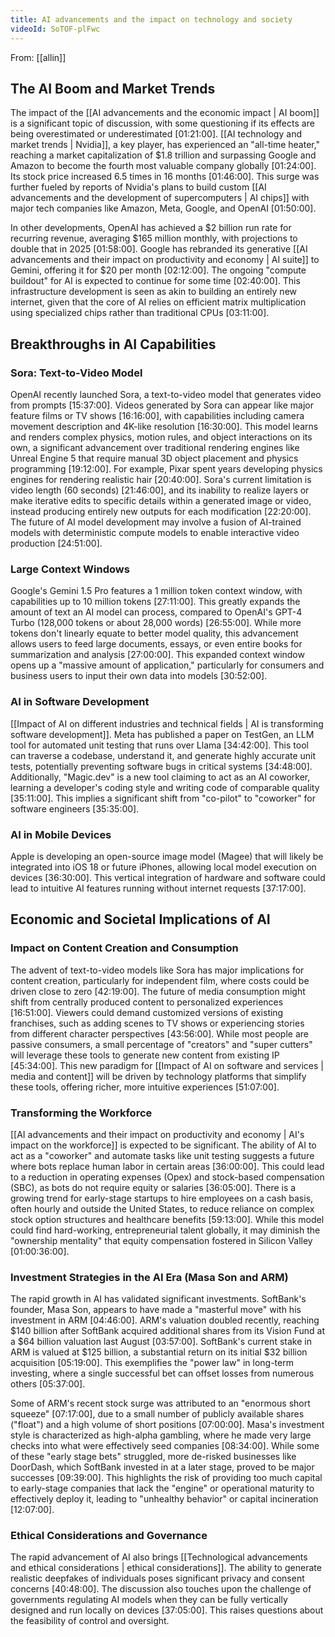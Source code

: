 ```yaml
---
title: AI advancements and the impact on technology and society
videoId: SoTOF-plFwc
---
```


From: [[allin]] <br/> 

## The AI Boom and Market Trends

The impact of the [[AI advancements and the economic impact | AI boom]] is a significant topic of discussion, with some questioning if its effects are being overestimated or underestimated <a class="yt-timestamp" data-t="01:21:00">[01:21:00]</a>. [[AI technology and market trends | Nvidia]], a key player, has experienced an "all-time heater," reaching a market capitalization of $1.8 trillion and surpassing Google and Amazon to become the fourth most valuable company globally <a class="yt-timestamp" data-t="01:24:00">[01:24:00]</a>. Its stock price increased 6.5 times in 16 months <a class="yt-timestamp" data-t="01:46:00">[01:46:00]</a>. This surge was further fueled by reports of Nvidia's plans to build custom [[AI advancements and the development of supercomputers | AI chips]] with major tech companies like Amazon, Meta, Google, and OpenAI <a class="yt-timestamp" data-t="01:50:00">[01:50:00]</a>.

In other developments, OpenAI has achieved a $2 billion run rate for recurring revenue, averaging $165 million monthly, with projections to double that in 2025 <a class="yt-timestamp" data-t="01:58:00">[01:58:00]</a>. Google has rebranded its generative [[AI advancements and their impact on productivity and economy | AI suite]] to Gemini, offering it for $20 per month <a class="yt-timestamp" data-t="02:12:00">[02:12:00]</a>. The ongoing "compute buildout" for AI is expected to continue for some time <a class="yt-timestamp" data-t="02:40:00">[02:40:00]</a>. This infrastructure development is seen as akin to building an entirely new internet, given that the core of AI relies on efficient matrix multiplication using specialized chips rather than traditional CPUs <a class="yt-timestamp" data-t="03:11:00">[03:11:00]</a>.

## Breakthroughs in AI Capabilities

### Sora: Text-to-Video Model
OpenAI recently launched Sora, a text-to-video model that generates video from prompts <a class="yt-timestamp" data-t="15:37:00">[15:37:00]</a>. Videos generated by Sora can appear like major feature films or TV shows <a class="yt-timestamp" data-t="16:16:00">[16:16:00]</a>, with capabilities including camera movement description and 4K-like resolution <a class="yt-timestamp" data-t="16:30:00">[16:30:00]</a>. This model learns and renders complex physics, motion rules, and object interactions on its own, a significant advancement over traditional rendering engines like Unreal Engine 5 that require manual 3D object placement and physics programming <a class="yt-timestamp" data-t="19:12:00">[19:12:00]</a>. For example, Pixar spent years developing physics engines for rendering realistic hair <a class="yt-timestamp" data-t="20:40:00">[20:40:00]</a>. Sora's current limitation is video length (60 seconds) <a class="yt-timestamp" data-t="21:46:00">[21:46:00]</a>, and its inability to realize layers or make iterative edits to specific details within a generated image or video, instead producing entirely new outputs for each modification <a class="yt-timestamp" data-t="22:20:00">[22:20:00]</a>. The future of AI model development may involve a fusion of AI-trained models with deterministic compute models to enable interactive video production <a class="yt-timestamp" data-t="24:51:00">[24:51:00]</a>.

### Large Context Windows
Google's Gemini 1.5 Pro features a 1 million token context window, with capabilities up to 10 million tokens <a class="yt-timestamp" data-t="27:11:00">[27:11:00]</a>. This greatly expands the amount of text an AI model can process, compared to OpenAI's GPT-4 Turbo (128,000 tokens or about 28,000 words) <a class="yt-timestamp" data-t="26:55:00">[26:55:00]</a>. While more tokens don't linearly equate to better model quality, this advancement allows users to feed large documents, essays, or even entire books for summarization and analysis <a class="yt-timestamp" data-t="27:00:00">[27:00:00]</a>. This expanded context window opens up a "massive amount of application," particularly for consumers and business users to input their own data into models <a class="yt-timestamp" data-t="30:52:00">[30:52:00]</a>.

### AI in Software Development
[[Impact of AI on different industries and technical fields | AI is transforming software development]]. Meta has published a paper on TestGen, an LLM tool for automated unit testing that runs over Llama <a class="yt-timestamp" data-t="34:42:00">[34:42:00]</a>. This tool can traverse a codebase, understand it, and generate highly accurate unit tests, potentially preventing software bugs in critical systems <a class="yt-timestamp" data-t="34:48:00">[34:48:00]</a>. Additionally, "Magic.dev" is a new tool claiming to act as an AI coworker, learning a developer's coding style and writing code of comparable quality <a class="yt-timestamp" data-t="35:11:00">[35:11:00]</a>. This implies a significant shift from "co-pilot" to "coworker" for software engineers <a class="yt-timestamp" data-t="35:35:00">[35:35:00]</a>.

### AI in Mobile Devices
Apple is developing an open-source image model (Magee) that will likely be integrated into iOS 18 or future iPhones, allowing local model execution on devices <a class="yt-timestamp" data-t="36:30:00">[36:30:00]</a>. This vertical integration of hardware and software could lead to intuitive AI features running without internet requests <a class="yt-timestamp" data-t="37:17:00">[37:17:00]</a>.

## Economic and Societal Implications of AI

### Impact on Content Creation and Consumption
The advent of text-to-video models like Sora has major implications for content creation, particularly for independent film, where costs could be driven close to zero <a class="yt-timestamp" data-t="42:19:00">[42:19:00]</a>. The future of media consumption might shift from centrally produced content to personalized experiences <a class="yt-timestamp" data-t="16:51:00">[16:51:00]</a>. Viewers could demand customized versions of existing franchises, such as adding scenes to TV shows or experiencing stories from different character perspectives <a class="yt-timestamp" data-t="43:56:00">[43:56:00]</a>. While most people are passive consumers, a small percentage of "creators" and "super cutters" will leverage these tools to generate new content from existing IP <a class="yt-timestamp" data-t="45:34:00">[45:34:00]</a>. This new paradigm for [[Impact of AI on software and services | media and content]] will be driven by technology platforms that simplify these tools, offering richer, more intuitive experiences <a class="yt-timestamp" data-t="51:07:00">[51:07:00]</a>.

### Transforming the Workforce
[[AI advancements and their impact on productivity and economy | AI's impact on the workforce]] is expected to be significant. The ability of AI to act as a "coworker" and automate tasks like unit testing suggests a future where bots replace human labor in certain areas <a class="yt-timestamp" data-t="36:00:00">[36:00:00]</a>. This could lead to a reduction in operating expenses (Opex) and stock-based compensation (SBC), as bots do not require equity or salaries <a class="yt-timestamp" data-t="36:05:00">[36:05:00]</a>. There is a growing trend for early-stage startups to hire employees on a cash basis, often hourly and outside the United States, to reduce reliance on complex stock option structures and healthcare benefits <a class="yt-timestamp" data-t="59:13:00">[59:13:00]</a>. While this model could find hard-working, entrepreneurial talent globally, it may diminish the "ownership mentality" that equity compensation fostered in Silicon Valley <a class="yt-timestamp" data-t="01:00:36:00">[01:00:36:00]</a>.

### Investment Strategies in the AI Era (Masa Son and ARM)
The rapid growth in AI has validated significant investments. SoftBank's founder, Masa Son, appears to have made a "masterful move" with his investment in ARM <a class="yt-timestamp" data-t="04:46:00">[04:46:00]</a>. ARM's valuation doubled recently, reaching $140 billion after SoftBank acquired additional shares from its Vision Fund at a $64 billion valuation last August <a class="yt-timestamp" data-t="03:57:00">[03:57:00]</a>. SoftBank's current stake in ARM is valued at $125 billion, a substantial return on its initial $32 billion acquisition <a class="yt-timestamp" data-t="05:19:00">[05:19:00]</a>. This exemplifies the "power law" in long-term investing, where a single successful bet can offset losses from numerous others <a class="yt-timestamp" data-t="05:37:00">[05:37:00]</a>.

Some of ARM's recent stock surge was attributed to an "enormous short squeeze" <a class="yt-timestamp" data-t="07:17:00">[07:17:00]</a>, due to a small number of publicly available shares ("float") and a high volume of short positions <a class="yt-timestamp" data-t="07:00:00">[07:00:00]</a>. Masa's investment style is characterized as high-alpha gambling, where he made very large checks into what were effectively seed companies <a class="yt-timestamp" data-t="08:34:00">[08:34:00]</a>. While some of these "early stage bets" struggled, more de-risked businesses like DoorDash, which SoftBank invested in at a later stage, proved to be major successes <a class="yt-timestamp" data-t="09:39:00">[09:39:00]</a>. This highlights the risk of providing too much capital to early-stage companies that lack the "engine" or operational maturity to effectively deploy it, leading to "unhealthy behavior" or capital incineration <a class="yt-timestamp" data-t="12:07:00">[12:07:00]</a>.

### Ethical Considerations and Governance
The rapid advancement of AI also brings [[Technological advancements and ethical considerations | ethical considerations]]. The ability to generate realistic deepfakes of individuals poses significant privacy and consent concerns <a class="yt-timestamp" data-t="40:48:00">[40:48:00]</a>. The discussion also touches upon the challenge of governments regulating AI models when they can be fully vertically designed and run locally on devices <a class="yt-timestamp" data-t="37:05:00">[37:05:00]</a>. This raises questions about the feasibility of control and oversight.